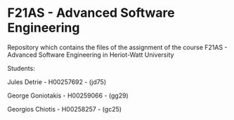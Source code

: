 # F21AS - Advanced Software Engineering

Repository which contains the files of the assignment of the course F21AS - Advanced Software Engineering in Heriot-Watt University

Students:

Jules Detrie - H00257692 - (jd75)

George Goniotakis - H00259066 - (gg29)

Georgios Chiotis - H00258257 - (gc25)
